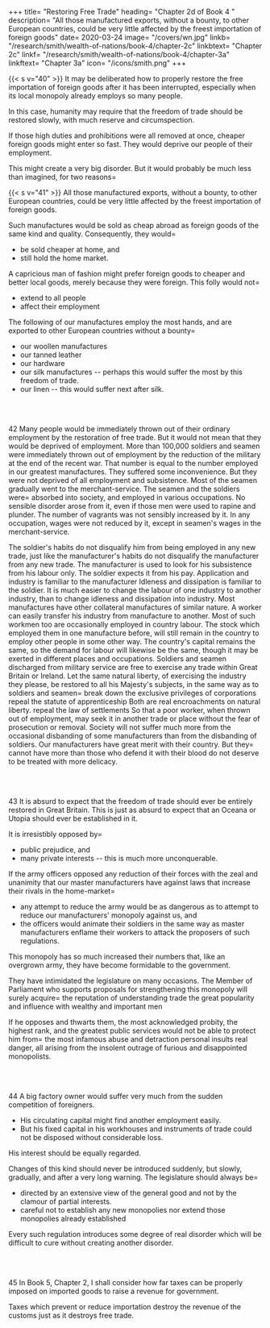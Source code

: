 +++
title=  "Restoring Free Trade"
heading=  "Chapter 2d of Book 4 "
description=  "All those manufactured exports, without a bounty, to other European countries, could be very little affected by the freest importation of foreign goods"
date=  2020-03-24
image=  "/covers/wn.jpg"
linkb=  "/research/smith/wealth-of-nations/book-4/chapter-2c"
linkbtext=  "Chapter 2c"
linkf=  "/research/smith/wealth-of-nations/book-4/chapter-3a"
linkftext=  "Chapter 3a"
icon=  "/icons/smith.png"
+++


{{< s v="40" >}} It may be deliberated how to properly restore the free importation of foreign goods after it has been interrupted, especially when its local monopoly already employs so many people.

In this case, humanity may require that the freedom of trade should be restored slowly, with much reserve and circumspection.

If those high duties and prohibitions were all removed at once, cheaper foreign goods might enter so fast. They would deprive our people of their employment.

This might create a very big disorder. But it would probably be much less than imagined, for two reasons= 

{{< s v="41" >}} All those manufactured exports, without a bounty, to other European countries, could be very little affected by the freest importation of foreign goods.

Such manufactures would be sold as cheap abroad as foreign goods of the same kind and quality. Consequently, they would= 
- be sold cheaper at home, and
- still hold the home market.

A capricious man of fashion might prefer foreign goods to cheaper and better local goods, merely because they were foreign. This folly would not= 
- extend to all people
- affect their employment

The following of our manufactures employ the most hands, and are exported to other European countries without a bounty= 
- our woollen manufactures
- our tanned leather
- our hardware
- our silk manufactures -- perhaps this would suffer the most by this freedom of trade.
- our linen -- this would suffer next after silk.

<br>
<br>

42 Many people would be immediately thrown out of their ordinary employment by the restoration of free trade. But it would not mean that they would be deprived of employment. More than 100,000 soldiers and seamen were immediately thrown out of employment by the reduction of the military at the end of the recent war.
    That number is equal to the number employed in our greatest manufactures.
    They suffered some inconvenience.
        But they were not deprived of all employment and subsistence.
    Most of the seamen gradually went to the merchant-service.
    The seamen and the soldiers were= 
        absorbed into society, and
        employed in various occupations.
    No sensible disorder arose from it, even if those men were used to rapine and plunder.
        The number of vagrants was not sensibly increased by it.
        In any occupation, wages were not reduced by it, except in seamen's wages in the merchant-service.

The soldier's habits do not disqualify him from being employed in any new trade, just like the manufacturer's habits do not disqualify the manufacturer from any new trade.
The manufacturer is used to look for his subsistence from his labour only.
    The soldier expects it from his pay.
Application and industry is familiar to the manufacturer
    Idleness and dissipation is familiar to the soldier.
It is much easier to change the labour of one industry to another industry, than to change idleness and dissipation into industry.
Most manufactures have other collateral manufactures of similar nature.
A worker can easily transfer his industry from manufacture to another.
Most of such workmen too are occasionally employed in country labour.
    The stock which employed them in one manufacture before, will still remain in the country to employ other people in some other way.
The country's capital remains the same, so the demand for labour will likewise be the same, though it may be exerted in different places and occupations.
Soldiers and seamen discharged from military service are free to exercise any trade within Great Britain or Ireland.
Let the same natural liberty, of exercising the industry they please, be restored to all his Majesty's subjects, in the same way as to soldiers and seamen= 
break down the exclusive privileges of corporations
repeal the statute of apprenticeship
    Both are real encroachments on natural liberty.
repeal the law of settlements
    So that a poor worker, when thrown out of employment, may seek it in another trade or place without the fear of prosecution or removal.
Society will not suffer much more from the occasional disbanding of some manufacturers than from the disbanding of soldiers.
Our manufacturers have great merit with their country.
But they= 
    cannot have more than those who defend it with their blood
    do not deserve to be treated with more delicacy.

<br>
<br>

43 It is absurd to expect that the freedom of trade should ever be entirely restored in Great Britain. This is just as absurd to expect that an Oceana or Utopia should ever be established in it.

It is irresistibly opposed by= 
- public prejudice, and
- many private interests -- this is much more unconquerable.

If the army officers opposed any reduction of their forces with the zeal and unanimity that our master manufacturers have against laws that increase their rivals in the home-market= 
- any attempt to reduce the army would be as dangerous as to attempt to reduce our manufacturers' monopoly against us, and
- the officers would animate their soldiers in the same way as master manufacturers enflame their workers to attack the proposers of such regulations.

This monopoly has so much increased their numbers that, like an overgrown army, they have become formidable to the government.

They have intimidated the legislature on many occasions.
The Member of Parliament who supports proposals for strengthening this monopoly will surely acquire= 
the reputation of understanding trade
the great popularity and influence with wealthy and important men

If he opposes and thwarts them, the most acknowledged probity, the highest rank, and the greatest public services would not be able to protect him from= 
the most infamous abuse and detraction
personal insults
real danger, all arising from the insolent outrage of furious and disappointed monopolists.

<br>
<br>

44 A big factory owner would suffer very much from the sudden competition of foreigners.
- His circulating capital might find another employment easily.
- But his fixed capital in his workhouses and instruments of trade could not be disposed without considerable loss.

His interest should be equally regarded.

Changes of this kind should never be introduced suddenly, but slowly, gradually, and after a very long warning. The legislature should always be= 
- directed by an extensive view of the general good and not by the clamour of partial interests.
- careful not to establish any new monopolies nor extend those monopolies already established

Every such regulation introduces some degree of real disorder which will be difficult to cure without creating another disorder.

<br>
<br>

45 In Book 5, Chapter 2, I shall consider how far taxes can be properly imposed on imported goods to raise a revenue for government.

Taxes which prevent or reduce importation destroy the revenue of the customs just as it destroys free trade.
